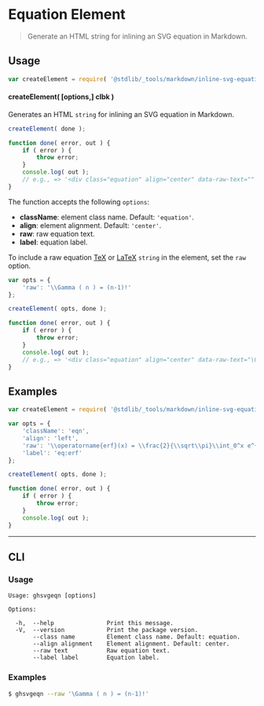 # Equation Element

> Generate an HTML string for inlining an SVG equation in Markdown.

<!-- Section to include introductory text. Make sure to keep an empty line after the intro `section` element and another before the `/section` close. -->

<section class="intro">

</section>

<!-- /.intro -->

<!-- Package usage documentation. -->

<section class="usage">

## Usage

```javascript
var createElement = require( '@stdlib/_tools/markdown/inline-svg-equation' );
```

#### createElement( \[options,] clbk )

Generates an HTML `string` for inlining an SVG equation in Markdown.

```javascript
createElement( done );

function done( error, out ) {
    if ( error ) {
        throw error;
    }
    console.log( out );
    // e.g., => '<div class="equation" align="center" data-raw-text="" data-equation="">\n    <svg xmlns:xlink="http://www.w3.org/1999/xlink" width="0" height="0.343ex" style="vertical-align: -0.171ex;" viewBox="0 -73.8 0 147.5" role="img" focusable="false" xmlns="http://www.w3.org/2000/svg" aria-labelledby="MathJax-SVG-1-Title"><title id="MathJax-SVG-1-Title"></title><defs aria-hidden="true"></defs><g stroke="currentColor" fill="currentColor" stroke-width="0" transform="matrix(1 0 0 -1 0 0)" aria-hidden="true"></g></svg>\n</div>'
}
```

The function accepts the following `options`:

-   **className**: element class name. Default: `'equation'`.
-   **align**: element alignment. Default: `'center'`.
-   **raw**: raw equation text.
-   **label**: equation label.

To include a raw equation [TeX][tex] or [LaTeX][latex] `string` in the element, set the `raw` option.

```javascript
var opts = {
    'raw': '\\Gamma ( n ) = (n-1)!'
};

createElement( opts, done );

function done( error, out ) {
    if ( error ) {
        throw error;
    }
    console.log( out );
    // e.g., => '<div class="equation" align="center" data-raw-text="\Gamma ( n ) = (n-1)!" data-equation=""> ... </div>'
}
```

</section>

<!-- /.usage -->

<!-- Package usage notes. Make sure to keep an empty line after the `section` element and another before the `/section` close. -->

<section class="notes">

</section>

<!-- /.notes -->

<!-- Package usage examples. -->

<section class="examples">

## Examples

<!-- eslint no-undef: "error" -->

```javascript
var createElement = require( '@stdlib/_tools/markdown/inline-svg-equation' );

var opts = {
    'className': 'eqn',
    'align': 'left',
    'raw': '\\operatorname{erf}(x) = \\frac{2}{\\sqrt\\pi}\\int_0^x e^{-t^2}\\,\\mathrm dt',
    'label': 'eq:erf'
};

createElement( opts, done );

function done( error, out ) {
    if ( error ) {
        throw error;
    }
    console.log( out );
}
```

</section>

<!-- /.examples -->

* * *

<section class="cli">

## CLI

<!-- CLI usage documentation. -->

<section class="usage">

### Usage

```text
Usage: ghsvgeqn [options]

Options:

  -h,  --help               Print this message.
  -V,  --version            Print the package version.
       --class name         Element class name. Default: equation.
       --align alignment    Element alignment. Default: center.
       --raw text           Raw equation text.
       --label label        Equation label.
```

</section>

<!-- /.usage -->

<!-- CLI usage notes. Make sure to keep an empty line after the `section` element and another before the `/section` close. -->

<section class="notes">

</section>

<!-- /.notes -->

<!-- CLI usage examples. -->

<section class="examples">

### Examples

```bash
$ ghsvgeqn --raw '\Gamma ( n ) = (n-1)!'
```

</section>

<!-- /.examples -->

</section>

<!-- /.cli -->

<!-- Section to include cited references. If references are included, add a horizontal rule *before* the section. Make sure to keep an empty line after the `section` element and another before the `/section` close. -->

<section class="references">

</section>

<!-- /.references -->

<!-- Section for all links. Make sure to keep an empty line after the `section` element and another before the `/section` close. -->

<section class="links">

[tex]: https://en.wikipedia.org/wiki/TeX

[latex]: https://en.wikipedia.org/wiki/LaTeX

</section>

<!-- /.links -->
